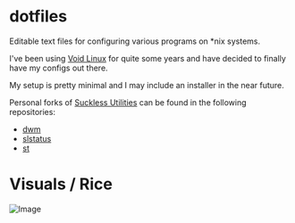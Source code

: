 # dotfiles

Editable text files for configuring various programs on *nix systems.

I've been using [Void Linux](https://voidlinux.org/) for quite some years and have decided to finally have my configs out there.

My setup is pretty minimal and I may include an installer in the near future.

Personal forks of [Suckless Utilities](https://suckless.org/) can be found in the following repositories:

- [dwm](https://github.com/xAlpharax/dwm)
- [slstatus](https://github.com/xAlpharax/slstatus)
- [st](https://github.com/xAlpharax/st)

# Visuals / Rice

![Image](https://cdn.discordapp.com/attachments/663775769293750302/1163558759528943626/image.png?ex=6540038a&is=652d8e8a&hm=5495d6b7fa74c36b9d237cba6019a8d9a9ece3a807b61438f3bf1b6af3b945b6&)
